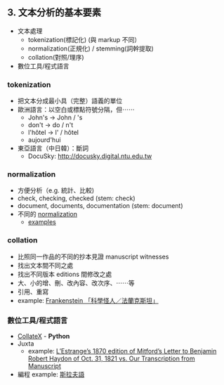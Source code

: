 ## 3. 文本分析的基本要素
* 文本處理
  * tokenization(標記化) (與 markup 不同）
  * normalization(正規化) / stemming(詞幹提取)
  * collation(對照/理序)
* 數位工具/程式語言


### tokenization
* 把文本分成最小具（完整）語義的單位
* 歐洲語言：以空白或標點符號分隔，但⋯⋯
  * John's -> John / 's
  * don't -> do / n't
  * l'hôtel -> l' / hôtel
  * aujourd'hui  
* 東亞語言（中日韓）：斷詞
  * DocuSky: http://docusky.digital.ntu.edu.tw


### normalization
* 方便分析（e.g. 統計、比較)
* check, checking, checked (stem: check)
* document, documents, documentation (stem: document)
* 不同的 [normalization](https://github.com/Pittsburgh-NEH-Institute/Institute-Materials-2017/blob/master/schedule/week_2/Normalization.ipynb)
  * [examples](https://github.com/Pittsburgh-NEH-Institute/Institute-Materials-2017/blob/master/schedule/week_2/Normalization_examples.ipynb)


### collation
* 比照同一作品的不同的抄本見證 manuscript witnesses
* 找出文本間不同之處
* 找出不同版本 editions 間修改之處
* 大、小的增、刪、改內容、改次序、⋯⋯等
* 引用、重寫
* example: [Frankenstein 「科學怪人／法蘭克斯坦」](https://github.com/ebeshero/Pittsburgh_Frankenstein/blob/master/collateXPrep/c56_textTableOutput/collation_C13.txt)


### 數位工具/程式語言
* [CollateX](https://collatex.net/) - **Python**
* Juxta
  * example: [L’Estrange’s 1870 edition of Mitford’s Letter to Benjamin Robert Haydon of Oct. 31, 1821 vs. Our Transcription from Manuscript](http://juxtacommons.org/shares/nDPeai)
* 編程 example: [斯拉夫語](http://pvl.obdurodon.org/browser.xhtml)

